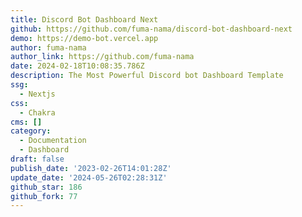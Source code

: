 ```yaml
---
title: Discord Bot Dashboard Next
github: https://github.com/fuma-nama/discord-bot-dashboard-next
demo: https://demo-bot.vercel.app
author: fuma-nama
author_link: https://github.com/fuma-nama
date: 2024-02-18T10:08:35.786Z
description: The Most Powerful Discord bot Dashboard Template
ssg:
  - Nextjs
css:
  - Chakra
cms: []
category:
  - Documentation
  - Dashboard
draft: false
publish_date: '2023-02-26T14:01:28Z'
update_date: '2024-05-26T02:28:31Z'
github_star: 186
github_fork: 77
---
```


